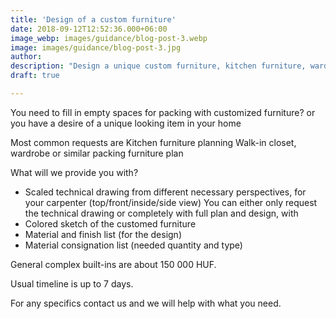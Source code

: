```yaml
---
title: 'Design of a custom furniture'
date: 2018-09-12T12:52:36.000+06:00
image_webp: images/guidance/blog-post-3.webp
image: images/guidance/blog-post-3.jpg
author: 
description: "Design a unique custom furniture, kitchen furniture, wardrobe, walk-in closet"
draft: true

---
```

You need to fill in empty spaces for packing with customized furniture? 
or you have a desire of a unique looking item in your home

Most common requests are 
Kitchen furniture planning
Walk-in closet, wardrobe or similar packing furniture plan

What will we provide you with?
- Scaled technical drawing from different necessary perspectives, for your carpenter (top/front/inside/side view)
You can either only request the technical drawing or completely with full plan and design, with
- Colored sketch of the customed furniture
- Material and finish list (for the design)
- Material consignation list (needed quantity and type)

General complex built-ins are about 150 000 HUF. 

Usual timeline is up to 7 days.

For any specifics contact us and we will help with what you need. 
